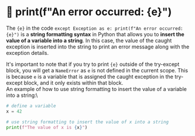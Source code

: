 # 🐍 print(f"An error occurred: {e}")

The `{e}` in the code `except Exception as e: print(f"An error occurred: {e}")` is a **string formatting syntax** in Python that allows you to **insert the value of a variable into a string**. In this case, the value of the caught exception is inserted into the string to print an error message along with the exception details.

It's important to note that if you try to print `{e}` outside of the try-except block, you will get a `NameError` as `e` is not defined in the current scope. This is because `e` is a variable that is assigned the caught exception in the try-except block, and it only exists within that block.\
An example of how to use string formatting to insert the value of a variable into a string:\


```python
# define a variable
x = 42

# use string formatting to insert the value of x into a string
print(f"The value of x is {x}")
```
